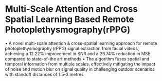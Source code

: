   # Multi-Scale Attention and Cross Spatial Learning Based Remote Photoplethysmography(rPPG)

• A novel multi-scale attention & cross-spatial learning approach for remote photoplethysmography (rPPG)
signal extraction from facial videos, achieving a 12.22% improvement in SNR and a 26.74% reduction in MSE
compared to state-of-the art methods
• The algorithm fuses spatial and temporal information from multiple scales, effectively mitigating the impact of
noise and motion blur on signal quality in challenging outdoor scenarios with standoff distances of 1.5-3 metres
